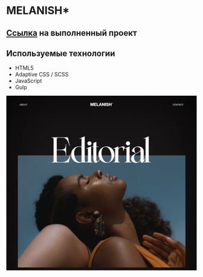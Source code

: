 # MELANISH*

## [Ссылка](https://melanish.vercel.app/ "MELANISH*") на выполненный проект

## Используемые технологии

- HTML5
- Adaptive CSS / SCSS
- JavaScript
- Gulp


![Image alt](https://github.com/ludaalt/MELANISH/raw/main/src/img/Desktop.jpg)
